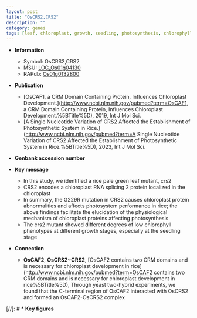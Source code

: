 ```yaml
---
layout: post
title: "OsCRS2,CRS2"
description: ""
category: genes
tags: [leaf, chloroplast, growth, seedling, photosynthesis, chlorophyll, photosystem]
---
```


* **Information**  
    + Symbol: OsCRS2,CRS2  
    + MSU: [LOC_Os01g04130](http://rice.uga.edu/cgi-bin/ORF_infopage.cgi?orf=LOC_Os01g04130)  
    + RAPdb: [Os01g0132800](https://rapdb.dna.affrc.go.jp/locus/?name=Os01g0132800)  

* **Publication**  
    + [OsCAF1, a CRM Domain Containing Protein, Influences Chloroplast Development.](http://www.ncbi.nlm.nih.gov/pubmed?term=OsCAF1, a CRM Domain Containing Protein, Influences Chloroplast Development.%5BTitle%5D), 2019, Int J Mol Sci.
    + [A Single Nucleotide Variation of CRS2 Affected the Establishment of Photosynthetic System in Rice.](http://www.ncbi.nlm.nih.gov/pubmed?term=A Single Nucleotide Variation of CRS2 Affected the Establishment of Photosynthetic System in Rice.%5BTitle%5D), 2023, Int J Mol Sci.

* **Genbank accession number**  

* **Key message**  
    + In this study, we identified a rice pale green leaf mutant, crs2
    + CRS2 encodes a chloroplast RNA splicing 2 protein localized in the chloroplast
    + In summary, the G229R mutation in CRS2 causes chloroplast protein abnormalities and affects photosystem performance in rice; the above findings facilitate the elucidation of the physiological mechanism of chloroplast proteins affecting photosynthesis
    + The crs2 mutant showed different degrees of low chlorophyll phenotypes at different growth stages, especially at the seedling stage

* **Connection**  
    + __OsCAF2__, __OsCRS2~CRS2__, [OsCAF2 contains two CRM domains and is necessary for chloroplast development in rice](http://www.ncbi.nlm.nih.gov/pubmed?term=OsCAF2 contains two CRM domains and is necessary for chloroplast development in rice%5BTitle%5D),  Through yeast two-hybrid experiments, we found that the C-terminal region of OsCAF2 interacted with OsCRS2 and formed an OsCAF2-OsCRS2 complex

[//]: # * **Key figures**  


